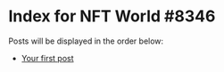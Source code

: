 # Index for NFT World #8346
Posts will be displayed in the order below:

- [Your first post](./001-first.md)

